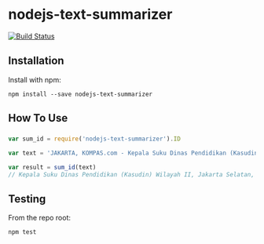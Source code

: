 # nodejs-text-summarizer

[![Build Status](https://secure.travis-ci.org/user/topic.png?branch=master)](http://travis-ci.org/anpandu/nodejs-text-summarizer)


## Installation

Install with npm:

```
npm install --save nodejs-text-summarizer
```


## How To Use

###
```javascript
var sum_id = require('nodejs-text-summarizer').ID

var text = 'JAKARTA, KOMPAS.com - Kepala Suku Dinas Pendidikan (Kasudin) Wilayah II, Jakarta Selatan, Ferry Safrudin memastikan Sekolah Menengah Atas Negeri (SMAN) 8 di Bukit Duri, Tebet, Jakarta Selatan tak akan diliburkan jika kebanjiran. \u00a0\"Enggak akan ada libur kok,\" ujar Ferry Safrudin di Jakarta, Kamis (26/11/2015). Bagi Ferry, aktivitas belajar mengajar harus berjalan normal meskipun sekolah kebanjiran. (Baca: Meski Langganan Banjir, SMA 8 Tetap Berprestasi)Adapun SMAN 8 Jakarta merupakan salah satu sekolah yang menjadi langganan banjir. Pada tahun 2004 lalu, SMAN 8 pernah digenangi air setinggi tiga meter. Ferry juga menyampaikan langkah yang mungkin dilakukan pihaknya jika SMAN 8 kebanjiran. Nantinya, murid-murid SMAN 8 akan dievakuasi ke salah satu SD di kawasan Jakarta Timur jika banjir terjadi. \"Kami sudah koordinasi dengan sekolah yang ada di Jalan Slamet Riyadi, wilayahnya itu masuk sudin (Jakarta) Timur,\" kata dia. Menurut dia, walaupun berada di wilayah Timur, lokasi itu dinilai tepat karena jaraknya yang tidak terlalu jauh dari SMAN 8. \"Kapasitasnya juga bisa untuk banyak siswa,\" sambung Ferry. Tempat evakuasi itu merupakan bangunan dua tingkat yang merupakan gabungan beberapa sekolah.'

var result = sum_id(text)
// Kepala Suku Dinas Pendidikan (Kasudin) Wilayah II, Jakarta Selatan, Ferry Safrudin memastikan Sekolah Menengah Atas Negeri (SMAN) 8 di Bukit Duri, Tebet, Jakarta Selatan tak akan diliburkan jika kebanjiran.

```

## Testing

From the repo root:

```
npm test
```

